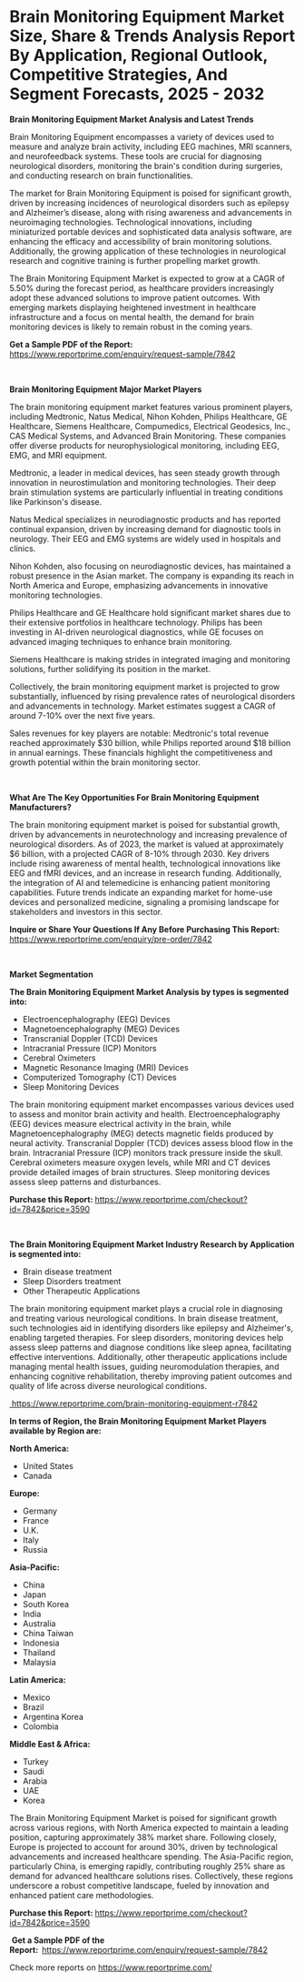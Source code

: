 <p><h1>Brain Monitoring Equipment Market Size, Share & Trends Analysis Report By Application, Regional Outlook, Competitive Strategies, And Segment Forecasts, 2025 - 2032</h1></p><p><strong>Brain Monitoring Equipment Market Analysis and Latest Trends</strong></p>
<p><p>Brain Monitoring Equipment encompasses a variety of devices used to measure and analyze brain activity, including EEG machines, MRI scanners, and neurofeedback systems. These tools are crucial for diagnosing neurological disorders, monitoring the brain's condition during surgeries, and conducting research on brain functionalities. </p><p>The market for Brain Monitoring Equipment is poised for significant growth, driven by increasing incidences of neurological disorders such as epilepsy and Alzheimer’s disease, along with rising awareness and advancements in neuroimaging technologies. Technological innovations, including miniaturized portable devices and sophisticated data analysis software, are enhancing the efficacy and accessibility of brain monitoring solutions. Additionally, the growing application of these technologies in neurological research and cognitive training is further propelling market growth. </p><p>The Brain Monitoring Equipment Market is expected to grow at a CAGR of 5.50% during the forecast period, as healthcare providers increasingly adopt these advanced solutions to improve patient outcomes. With emerging markets displaying heightened investment in healthcare infrastructure and a focus on mental health, the demand for brain monitoring devices is likely to remain robust in the coming years.</p></p>
<p><strong>Get a Sample PDF of the Report:&nbsp;</strong> <a href="https://www.reportprime.com/enquiry/request-sample/7842?utm_campaign=3264&utm_medium=2&utm_source=Github&utm_content=ia&utm_term=19032025&utm_id=brain-monitoring-equipment">https://www.reportprime.com/enquiry/request-sample/7842</a></p>
<p>&nbsp;</p>
<p><strong>Brain Monitoring Equipment Major Market Players</strong></p>
<p><p>The brain monitoring equipment market features various prominent players, including Medtronic, Natus Medical, Nihon Kohden, Philips Healthcare, GE Healthcare, Siemens Healthcare, Compumedics, Electrical Geodesics, Inc., CAS Medical Systems, and Advanced Brain Monitoring. These companies offer diverse products for neurophysiological monitoring, including EEG, EMG, and MRI equipment.</p><p>Medtronic, a leader in medical devices, has seen steady growth through innovation in neurostimulation and monitoring technologies. Their deep brain stimulation systems are particularly influential in treating conditions like Parkinson's disease.</p><p>Natus Medical specializes in neurodiagnostic products and has reported continual expansion, driven by increasing demand for diagnostic tools in neurology. Their EEG and EMG systems are widely used in hospitals and clinics.</p><p>Nihon Kohden, also focusing on neurodiagnostic devices, has maintained a robust presence in the Asian market. The company is expanding its reach in North America and Europe, emphasizing advancements in innovative monitoring technologies.</p><p>Philips Healthcare and GE Healthcare hold significant market shares due to their extensive portfolios in healthcare technology. Philips has been investing in AI-driven neurological diagnostics, while GE focuses on advanced imaging techniques to enhance brain monitoring.</p><p>Siemens Healthcare is making strides in integrated imaging and monitoring solutions, further solidifying its position in the market.</p><p>Collectively, the brain monitoring equipment market is projected to grow substantially, influenced by rising prevalence rates of neurological disorders and advancements in technology. Market estimates suggest a CAGR of around 7-10% over the next five years.</p><p>Sales revenues for key players are notable: Medtronic's total revenue reached approximately $30 billion, while Philips reported around $18 billion in annual earnings. These financials highlight the competitiveness and growth potential within the brain monitoring sector.</p></p>
<p>&nbsp;</p>
<p><strong>What Are The Key Opportunities For Brain Monitoring Equipment Manufacturers?</strong></p>
<p><p>The brain monitoring equipment market is poised for substantial growth, driven by advancements in neurotechnology and increasing prevalence of neurological disorders. As of 2023, the market is valued at approximately $6 billion, with a projected CAGR of 8-10% through 2030. Key drivers include rising awareness of mental health, technological innovations like EEG and fMRI devices, and an increase in research funding. Additionally, the integration of AI and telemedicine is enhancing patient monitoring capabilities. Future trends indicate an expanding market for home-use devices and personalized medicine, signaling a promising landscape for stakeholders and investors in this sector.</p></p>
<p><strong>Inquire or Share Your Questions If Any Before Purchasing This Report:</strong> <a href="https://www.reportprime.com/enquiry/pre-order/7842?utm_campaign=3264&utm_medium=2&utm_source=Github&utm_content=ia&utm_term=19032025&utm_id=brain-monitoring-equipment">https://www.reportprime.com/enquiry/pre-order/7842</a></p>
<p>&nbsp;</p>
<p><strong>Market Segmentation</strong></p>
<p><strong>The Brain Monitoring Equipment Market Analysis by types is segmented into:</strong></p>
<p><ul><li>Electroencephalography (EEG) Devices</li><li>Magnetoencephalography (MEG) Devices</li><li>Transcranial Doppler (TCD) Devices</li><li>Intracranial Pressure (ICP) Monitors</li><li>Cerebral Oximeters</li><li>Magnetic Resonance Imaging (MRI) Devices</li><li>Computerized Tomography (CT) Devices</li><li>Sleep Monitoring Devices</li></ul></p>
<p><p>The brain monitoring equipment market encompasses various devices used to assess and monitor brain activity and health. Electroencephalography (EEG) devices measure electrical activity in the brain, while Magnetoencephalography (MEG) detects magnetic fields produced by neural activity. Transcranial Doppler (TCD) devices assess blood flow in the brain. Intracranial Pressure (ICP) monitors track pressure inside the skull. Cerebral oximeters measure oxygen levels, while MRI and CT devices provide detailed images of brain structures. Sleep monitoring devices assess sleep patterns and disturbances.</p></p>
<p><strong>Purchase this Report:&nbsp;</strong><a href="https://www.reportprime.com/checkout?id=7842&price=3590&utm_campaign=3264&utm_medium=2&utm_source=Github&utm_content=ia&utm_term=19032025&utm_id=brain-monitoring-equipment">https://www.reportprime.com/checkout?id=7842&price=3590</a></p>
<p>&nbsp;</p>
<p><strong>The Brain Monitoring Equipment Market Industry Research by Application is segmented into:</strong></p>
<p><ul><li>Brain disease treatment</li><li>Sleep Disorders treatment</li><li>Other Therapeutic Applications</li></ul></p>
<p><p>The brain monitoring equipment market plays a crucial role in diagnosing and treating various neurological conditions. In brain disease treatment, such technologies aid in identifying disorders like epilepsy and Alzheimer's, enabling targeted therapies. For sleep disorders, monitoring devices help assess sleep patterns and diagnose conditions like sleep apnea, facilitating effective interventions. Additionally, other therapeutic applications include managing mental health issues, guiding neuromodulation therapies, and enhancing cognitive rehabilitation, thereby improving patient outcomes and quality of life across diverse neurological conditions.</p></p>
<p><a href="https://www.reportprime.com/brain-monitoring-equipment-r7842?utm_campaign=3264&utm_medium=2&utm_source=Github&utm_content=ia&utm_term=19032025&utm_id=brain-monitoring-equipment">&nbsp;https://www.reportprime.com/brain-monitoring-equipment-r7842</a></p>
<p><strong>In terms of Region, the Brain Monitoring Equipment Market Players available by Region are:</strong></p>
<p>
    <p> <strong> North America: </strong>
        <ul>
            <li>United States</li>
            <li>Canada</li>
        </ul>
        </p> 
    <p> <strong> Europe: </strong>
        <ul>
            <li>Germany</li>
            <li>France</li>
            <li>U.K.</li>
            <li>Italy</li>
            <li>Russia</li>
        </ul>
        </p> 
    <p> <strong> Asia-Pacific: </strong>
        <ul>
            <li>China</li>
            <li>Japan</li>
            <li>South Korea</li>
            <li>India</li>
            <li>Australia</li>
            <li>China Taiwan</li>
            <li>Indonesia</li>
            <li>Thailand</li>
            <li>Malaysia</li>
        </ul>
        </p> 
    <p> <strong> Latin America: </strong>
        <ul>
            <li>Mexico</li>
            <li>Brazil</li>
            <li>Argentina Korea</li>
            <li>Colombia</li>
        </ul>
        </p> 
    <p> <strong> Middle East & Africa: </strong>
        <ul>
            <li>Turkey</li>
            <li>Saudi</li>
            <li>Arabia</li>
            <li>UAE</li>
            <li>Korea</li>
        </ul>
    </p>
    </p>
<p><p>The Brain Monitoring Equipment Market is poised for significant growth across various regions, with North America expected to maintain a leading position, capturing approximately 38% market share. Following closely, Europe is projected to account for around 30%, driven by technological advancements and increased healthcare spending. The Asia-Pacific region, particularly China, is emerging rapidly, contributing roughly 25% share as demand for advanced healthcare solutions rises. Collectively, these regions underscore a robust competitive landscape, fueled by innovation and enhanced patient care methodologies.</p></p>
<p><strong>Purchase this Report: </strong><a href="https://www.reportprime.com/checkout?id=7842&price=3590&utm_campaign=3264&utm_medium=2&utm_source=Github&utm_content=ia&utm_term=19032025&utm_id=brain-monitoring-equipment">https://www.reportprime.com/checkout?id=7842&price=3590</a></p>
<p>&nbsp;<strong>Get a Sample PDF of the Report:&nbsp;&nbsp;</strong><a href="https://www.reportprime.com/enquiry/request-sample/7842?utm_campaign=3264&utm_medium=2&utm_source=Github&utm_content=ia&utm_term=19032025&utm_id=brain-monitoring-equipment">https://www.reportprime.com/enquiry/request-sample/7842</a></p>
<p><strong></strong></p>
<p>Check more reports on <a href="https://www.reportprime.com/?utm_campaign=3264&utm_medium=2&utm_source=Github&utm_content=ia&utm_term=19032025&utm_id=brain-monitoring-equipment">https://www.reportprime.com/</a></p>